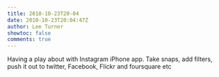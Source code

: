 ```yaml
---
title: 2010-10-23T20-04
date: 2010-10-23T20:04:47Z
author: Lee Turner
showtoc: false
comments: true
---
```


Having a play about with Instagram iPhone app. Take snaps, add filters, push it out to twitter, Facebook, Flickr and foursquare etc

